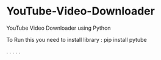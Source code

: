 # YouTube-Video-Downloader
YouTube Video Downloader using Python

To Run this you need to install library : 
pip install pytube

. . . . . 
